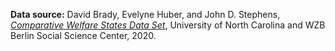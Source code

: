__Data source:__ David Brady, Evelyne Huber, and
John D. Stephens, _[Comparative Welfare States Data Set][cws]_, University of North Carolina and WZB Berlin Social Science Center, 2020.

[cws]: https://www.lisdatacenter.org/news-and-events/comparative-welfare-states-dataset-2020/
